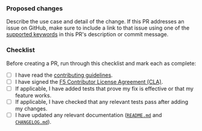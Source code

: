 ### Proposed changes

Describe the use case and detail of the change. If this PR addresses an issue on GitHub, make sure to include a link to that issue using one of the [supported keywords](https://docs.github.com/en/github/managing-your-work-on-github/linking-a-pull-request-to-an-issue) in this PR's description or commit message.

### Checklist

Before creating a PR, run through this checklist and mark each as complete:

- [ ] I have read the [contributing guidelines](/CONTRIBUTING.md).
- [ ] I have signed the [F5 Contributor License Agreement (CLA)](https://github.com/f5/f5-cla/.github/blob/main/docs/f5_cla.md).
- [ ] If applicable, I have added tests that prove my fix is effective or that my feature works.
- [ ] If applicable, I have checked that any relevant tests pass after adding my changes.
- [ ] I have updated any relevant documentation ([`README.md`](/README.md) and [`CHANGELOG.md`](/CHANGELOG.md)).
